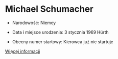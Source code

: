 # Michael Schumacher

+ Narodowość: Niemcy

+ Data i miejsce urodzenia: 3 stycznia 1969 Hürth

+ Obecny numer startowy: Kierowca już nie startuje

[Więcej informacji](https://pl.wikipedia.org/wiki/Michael_Schumacher)

